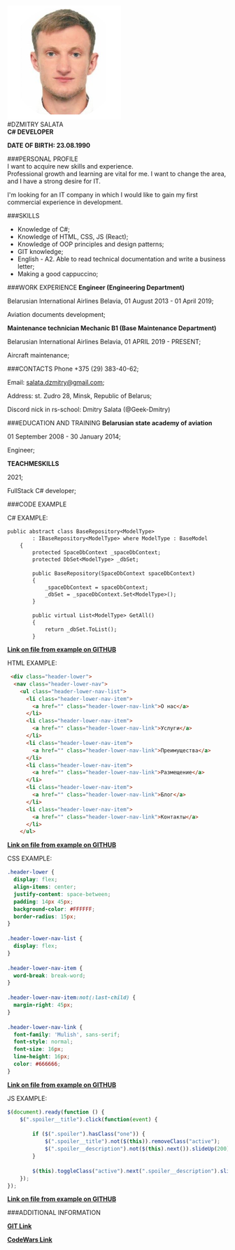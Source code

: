 ![Alt-Dzmitry Salata photo](img/Photo.png)      
#DZMITRY SALATA                                 
__С# DEVELOPER__                                
                                                
__DATE OF BIRTH: 23.08.1990__                   

###PERSONAL PROFILE                             
I want to acquire new skills and experience.    
Professional growth and learning are vital 
for me. 
I want to change the area, and I have a strong
desire for IT.

I'm looking for an IT company in which I would
like to gain my first commercial
experience in development.

###SKILLS
* Knowledge of C#;
* Knowledge of HTML, CSS, JS (React);
* Knowledge of OOP principles and design patterns;
* GIT knowledge;
* English - A2. Able to read technical documentation and write a business
letter;
* Making a good cappuccino;

###WORK EXPERIENCE
__Engineer (Engineering Department)__

Belarusian International Airlines Belavia, 01 August 2013 - 01 April 2019;

Aviation documents development;

__Maintenance technician Mechanic B1 (Base Maintenance Department)__

Belarusian International Airlines Belavia, 01 APRIL 2019 - PRESENT;

Aircraft maintenance;

###CONTACTS
Phone +375 (29) 383-40-62;

Email: salata.dzmitry@gmail.com;

Address: st. Zudro 28, Minsk, Republic of Belarus;

Discord nick in rs-school: Dmitry Salata (@Geek-Dmitry)

###EDUCATION AND TRAINING
__Belarusian state academy of aviation__

01 September 2008 - 30 January 2014;

Engineer;

__TEACHMESKILLS__

2021;

FullStack C# developer;

###CODE EXAMPLE

C# EXAMPLE:
```
public abstract class BaseRepository<ModelType> 
        : IBaseRepository<ModelType> where ModelType : BaseModel
    {
        protected SpaceDbContext _spaceDbContext;
        protected DbSet<ModelType> _dbSet;

        public BaseRepository(SpaceDbContext spaceDbContext)
        {
            _spaceDbContext = spaceDbContext;
            _dbSet = _spaceDbContext.Set<ModelType>();
        }

        public virtual List<ModelType> GetAll()
        {
            return _dbSet.ToList();
        }
```
[__Link on file from example on GITHUB__](https://github.com/JinOptimist/RocketIsSpace/blob/master/TMS.Net07.Lesson1/SpaceWeb/EfStuff/Repositories/BaseRepository.csl "GITHUB link")

HTML EXAMPLE:

```html
 <div class="header-lower">
  <nav class="header-lower-nav">
    <ul class="header-lower-nav-list">
      <li class="header-lower-nav-item">
        <a href="" class="header-lower-nav-link">О нас</a>
      </li>
      <li class="header-lower-nav-item">
        <a href="" class="header-lower-nav-link">Услуги</a>
      </li>
      <li class="header-lower-nav-item">
        <a href="" class="header-lower-nav-link">Преимущества</a>
      </li>
      <li class="header-lower-nav-item">
        <a href="" class="header-lower-nav-link">Размещение</a>
      </li>
      <li class="header-lower-nav-item">
        <a href="" class="header-lower-nav-link">Блог</a>
      </li>
      <li class="header-lower-nav-item">
        <a href="" class="header-lower-nav-link">Контакты</a>
      </li>
    </ul>
```
[__Link on file from example on GITHUB__](https://github.com/Geek-Dmitry/Hotel_Website/blob/main/index.html "GITHUB link")

CSS EXAMPLE:
```css
.header-lower {
  display: flex;
  align-items: center;
  justify-content: space-between;
  padding: 14px 45px;
  background-color: #FFFFFF;
  border-radius: 15px;
}

.header-lower-nav-list {
  display: flex;
}

.header-lower-nav-item {
  word-break: break-word;
}

.header-lower-nav-item:not(:last-child) {
  margin-right: 45px;
}

.header-lower-nav-link {
  font-family: 'Mulish', sans-serif;
  font-style: normal;
  font-size: 16px;
  line-height: 16px;
  color: #666666;
}
```

[__Link on file from example on GITHUB__](https://github.com/Geek-Dmitry/Hotel_Website/blob/main/css/style.css "GITHUB link")

JS EXAMPLE:
```javascript
$(document).ready(function () {
    $(".spoiler__title").click(function(event) {
        
        if ($(".spoiler").hasClass("one")) {
            $(".spoiler__title").not($(this)).removeClass("active");
            $(".spoiler__description").not($(this).next()).slideUp(200);
        }

        $(this).toggleClass("active").next(".spoiler__description").slideToggle(200);
    });
});
```

[__Link on file from example on GITHUB__](https://github.com/Geek-Dmitry/ClothesStoreWebsite/blob/main/ClothesStoreWebsite/wwwroot/js/product.js "GITHUB link")

###ADDITIONAL INFORMATION

[__GIT Link__](https://github.com/Geek-Dmitry "GITHUB link")  

[__CodeWars Link__](https://www.codewars.com/users/Kendaro "CodeWars link")